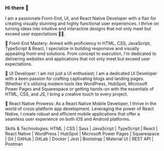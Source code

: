 ### Hi there 👋

<!--
**Ing-Heber/Ing-Heber** is a ✨ _special_ ✨ repository because its `README.md` (this file) appears on your GitHub profile.

Here are some ideas to get you started:

- 🔭 I’m currently working on ...
- 🌱 I’m currently learning ...
- 👯 I’m looking to collaborate on ...
- 🤔 I’m looking for help with ...
- 💬 Ask me about ...
- 📫 How to reach me: ...
- 😄 Pronouns: ...
- ⚡ Fun fact: ...
-->


I am a passionate Front-End, UI, and React Native Developer with a flair for creating visually stunning and highly functional user experiences. I thrive on turning ideas into intuitive and interactive designs that not only meet but exceed user expectations 🙌🏼.

🚀 Front-End Mastery: Armed with proficiency in HTML, CSS, JavaScript, TypeScript & React, I specialize in building responsive and visually appealing front-end solutions. From concept to execution, I'm dedicated to delivering websites and applications that not only meet but exceed user expectations.

🎨 UI Developer: I am not just a UI enthusiast; I am a dedicated UI Developer with a keen passion for crafting captivating blogs and landing pages. Whether it's utilizing modern tools like WordPress, HubSpot, Microsoft Power Pages and Squarespace or getting hands-on with the essentials of HTML, CSS, and JS, I bring a creative touch to every project.

📱 React Native Prowess: As a React Native Mobile Developer, I thrive in the world of cross-platform app development. Leveraging the power of React Native, I create robust and efficient mobile applications that offer a seamless user experience on both iOS and Android platforms.

Skills & Technologies: 
HTML | CSS | Sass | JavaScript | TypeScript | React | React Native | WordPress | HubSpot | Microsoft Power Pages | Squarespace | Git | GitHub | GitLab | Docker | Jest | Bootstrap | Material UI | REST API | Postman
